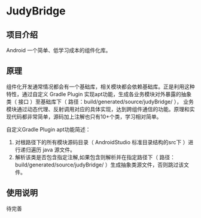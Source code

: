 # JudyBridge

## 项目介绍

Android 一个简单、低学习成本的组件化库。

## 原理

组件化开发通常情况都会有一个基础库，相关模块都会依赖基础库。正是利用这种特性，通过自定义 Gradle Plugin 实现apt功能，生成各业务模块对外暴露的抽象类（ 接口 ）至基础库下（ 路径：build/generated/source/judyBridge/ ），
业务模块通过动态代理、反射调用对应的具体实现，达到跨组件通信的功能。原理和实现代码都非常简单，源码加上注解也只有10+个类，学习相对简单。


自定义Gradle Plugin apt功能简述：
1. 对根路径下的所有模块源码目录（ AndroidStudio 标准目录结构的src下 ）进行递归遍历 java 源文件。
2. 解析该类是否包含指定注解,如果包含则解析并在指定路径下（ 路径：build/generated/source/judyBridge/ ）生成抽象类源文件，否则跳过该文件。


## 使用说明

待完善